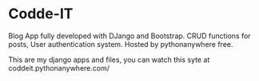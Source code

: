 # Codde-IT
Blog App fully developed with DJango and Bootstrap. CRUD functions for posts, User authentication system. Hosted by pythonanywhere free.

This are my django apps and files, you can watch this syte at coddeit.pythonanywhere.com/

